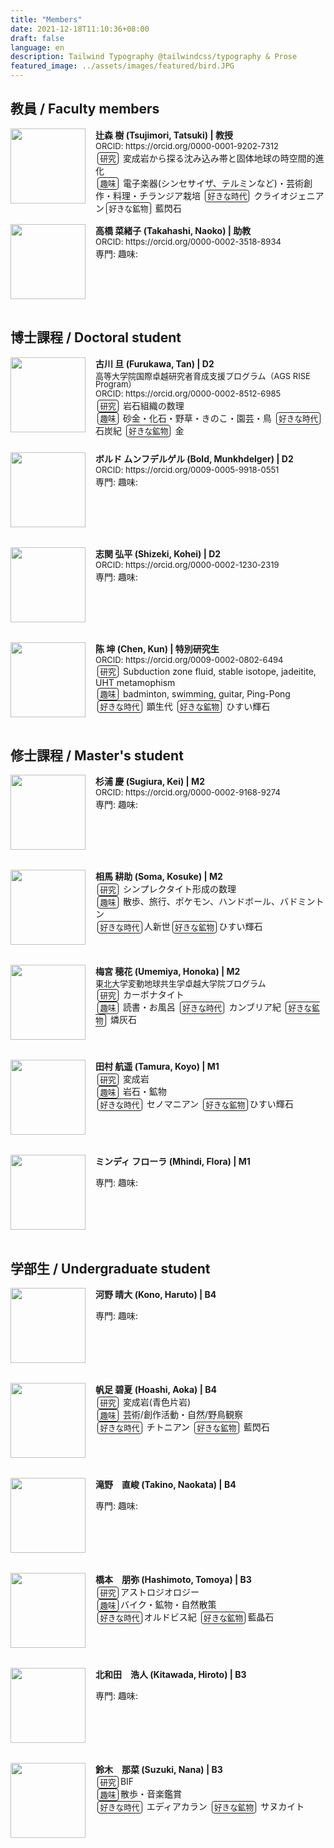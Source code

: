 ```yaml
---
title: "Members"
date: 2021-12-18T11:10:36+08:00
draft: false
language: en
description: Tailwind Typography @tailwindcss/typography & Prose
featured_image: ../assets/images/featured/bird.JPG
---
```

<!-- Markdown の上部などで <style> を書ける環境なら -->
<style>
.img-left {
  float: left;
  width: 120px;          /* 写真サイズ */
  margin: 0 1rem 1rem 0; /* 右と下に余白 */
}
.photo-box{
  /* ↓ これだけで内部の float が div の外へはみ出さない */
  overflow: hidden;        /* 親に BFC を作らせる */
  margin-bottom: 1rem;     /* ブロック間の余白 */
}
.orcid{
  font-size: small;
  padding: 0;
  margin-top: 2px;
  margin-bottom: 2px;
  line-height: 1.0em;
}
.program{
  font-size: small;
  padding: 0;
  margin-top: 4px;
  line-height: 1.0em;
}
.thumb{
  float: left;
  width: 120px;
  margin: 0 1rem 1rem 0;   /* 右と下に余白 */
}
.boldsymbol {
   font-weight:bold;
}
.box {
  font-size: 0.9em;
  margin: 0rem 0.2rem 0rem 0.2rem;   /* 右と下に余白 */
  padding: 0.1rem 0.2rem 0.1rem 0.2rem;   /* 右と下に余白 */
  border: solid 1px;
  border-radius: 4px;
}

</style>

## 教員 / Faculty members



<div class="photo-box">
<img src="/images/members/TatsukiTsujimori.jpg" class="thumb">
<span class = boldsymbol>辻森 樹 (Tsujimori, Tatsuki) | 教授</span>
<br>
<div class="orcid">ORCID: https://orcid.org/0000-0001-9202-7312</div>
<span class="box">研究</span> 変成岩から探る沈み込み帯と固体地球の時空間的進化
<br>
<span class="box">趣味</span> 電子楽器(シンセサイザ、テルミンなど)・芸術創作・料理・チランジア栽培 <span class="box">好きな時代</span> クライオジェニアン<span class="box">好きな鉱物</span> 藍閃石
<br>
</div>



<div class="photo-box">
<img src="/images/acon.jpg" class="thumb">
<span class = boldsymbol>高橋 菜緒子 (Takahashi, Naoko) | 助教 </span>
<br>
<div class="orcid">ORCID: https://orcid.org/0000-0002-3518-8934</div>
専門:
趣味:
</div>


## 博士課程 / Doctoral student


<div class="photo-box">
<img src="/images/members/TanFurukawa.jpg" class="thumb">
<span class=boldsymbol>古川 旦 (Furukawa, Tan) | D2 </span>
<div class="program">高等大学院国際卓越研究者育成支援プログラム（AGS RISE Program）</div>
<div class="orcid">ORCID: https://orcid.org/0000-0002-8512-6985</div>
<span class="box">研究</span> 岩石組織の数理
<br>
<span class="box">趣味</span> 砂金・化石・野草・きのこ・園芸・鳥
<span class="box">好きな時代</span> 石炭紀 <span class="box">好きな鉱物</span> 金
<br>
</div>



<div class="photo-box">
<img src="/images/acon.jpg" class="thumb">
<span class=boldsymbol>ボルド ムンフデルゲル (Bold, Munkhdelger) | D2</span>
<br>
<div class="orcid">ORCID: https://orcid.org/0009-0005-9918-0551</div>
専門:
趣味:
<br>
</div>


<div class="photo-box">
<img src="/images/acon.jpg" class="thumb">
<span class=boldsymbol>志関 弘平 (Shizeki, Kohei) |  D2</span>
<br>
<div class="orcid">ORCID: https://orcid.org/0000-0002-1230-2319</div>
専門:
趣味:
<br>
</div>


<div class="photo-box">
<img src="/images/members/ChenKun.jpg" class="thumb">
<span class=boldsymbol>陈 坤 (Chen, Kun) | 特別研究生</span>
<br>
<div class="orcid">ORCID: https://orcid.org/0009-0002-0802-6494</div>
<span class="box">研究</span> Subduction zone fluid, stable isotope, jadeitite, UHT metamophism
<br>
<span class="box">趣味</span> badminton, swimming, guitar, Ping-Pong
<br>
<span class="box">好きな時代</span> 顕生代
<span class="box">好きな鉱物</span> ひすい輝石
</div>


## 修士課程 / Master's student 

<div class="photo-box">
<img src="/images/acon.jpg" class="thumb">
<span class=boldsymbol>杉浦 慶 (Sugiura, Kei) | M2</span>
<br>
<div class="orcid">ORCID: https://orcid.org/0000-0002-9168-9274</div>
専門:
趣味:
<br>
</div>



<div class="photo-box">
<img src="/images/members/SomaKosuke.jpg" class="thumb">
<span class=boldsymbol>相馬 耕助 (Soma, Kosuke) | M2</span>
<br>
<span class="box">研究</span> シンプレクタイト形成の数理
<br>
<span class="box">趣味</span> 散歩、旅行、ポケモン、ハンドボール、バドミントン
<br>
<span class="box">好きな時代</span>人新世<span class="box">好きな鉱物</span>ひすい輝石
<br>
</div>


<div class="photo-box">
<img src="/images/members/HonokaUmemiya.jpg" class="thumb">
<span class=boldsymbol>梅宮 穂花 (Umemiya, Honoka) | M2</span>
<br>
<div class="program">東北大学変動地球共生学卓越大学院プログラム</div>
<span class="box">研究</span> カーボナタイト
<br>
<span class="box">趣味</span> 読書・お風呂
<span class="box">好きな時代</span> カンブリア紀
<span class="box">好きな鉱物</span> 燐灰石
<br>
<br>
</div>
<div class="photo-box">
<img src="/images/acon.jpg" class="thumb">
<span class=boldsymbol>田村 航遥 (Tamura, Koyo) | M1</span>
<br>
<span class="box">研究</span> 変成岩
<br>
<span class="box">趣味</span> 岩石・鉱物
<br>
<span class="box">好きな時代</span> セノマニアン
<span class="box">好きな鉱物</span>ひすい輝石




<br>

</div>

<div class="photo-box">
<img src="/images/acon.jpg" class="thumb">
<span class=boldsymbol>ミンディ フローラ (Mhindi, Flora) | M1</span>

専門:
趣味:
</div>

## 学部生 / Undergraduate student

<div class="photo-box">
<img src="/images/acon.jpg" class="thumb">
<span class=boldsymbol>河野 晴大 (Kono, Haruto) | B4</span>

専門:
趣味:
</div>

<div class="photo-box">
<img src="/images/members/AokaHoashi.jpg" class="thumb">
<span class=boldsymbol>帆足 碧夏 (Hoashi, Aoka) | B4</span>
<br>
<span class="box">研究</span> 変成岩(青色片岩)
<br>
<span class="box">趣味</span> 芸術/創作活動・自然/野鳥観察
<br>
<span class="box">好きな時代</span> チトニアン
<span class="box">好きな鉱物</span> 藍閃石


</div>

<div class="photo-box">
<img src="/images/acon.jpg" class="thumb">
<span class=boldsymbol>滝野　直峻 (Takino, Naokata) | B4</span>

専門:
趣味:
</div>

<div class="photo-box">
<img src="/images/members/TomoyaHashimoto.jpg" class="thumb">
<span class=boldsymbol>橋本　朋弥 (Hashimoto, Tomoya) | B3</span>
<br>
<span class=box>研究</span>アストロジオロジー
<br>
<span class=box>趣味</span>バイク・鉱物・自然散策
<br>
<span class=box>好きな時代</span>オルドビス紀
<span class=box>好きな鉱物</span>藍晶石
</div>

<div class="photo-box">
<img src="/images/acon.jpg" class="thumb">
<span class=boldsymbol>北和田　浩人 (Kitawada, Hiroto) | B3</span>

専門:
趣味:
</div>

<div class="photo-box">
<img src="/images/members/NanaSuzuki.jpg" class="thumb">
<span class=boldsymbol>鈴木　那菜 (Suzuki, Nana) | B3</span>
<br>
<span class=box>研究</span>BIF
<br>
<span class=box>趣味</span>散歩・音楽鑑賞
<br>
<span class=box>好きな時代</span> エディアカラン
<span class=box>好きな鉱物</span> サヌカイト
</div>





